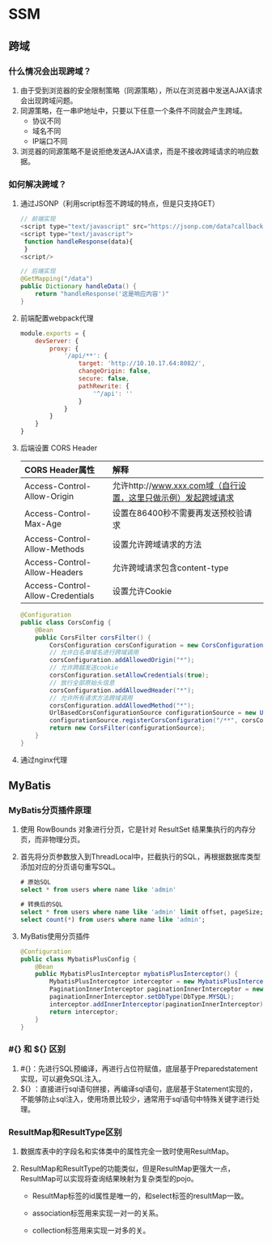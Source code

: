 # SSM

## 跨域

### 什么情况会出现跨域？

1. 由于受到浏览器的安全限制策略（同源策略），所以在浏览器中发送AJAX请求会出现跨域问题。
2. 同源策略，在一串IP地址中，只要以下任意一个条件不同就会产生跨域。
   + 协议不同
   + 域名不同
   + IP端口不同
3. 浏览器的同源策略不是说拒绝发送AJAX请求，而是不接收跨域请求的响应数据。

### 如何解决跨域？

1. 通过JSONP（利用script标签不跨域的特点，但是只支持GET）

   ```javascript
   // 前端实现
   <script type="text/javascript" src="https://jsonp.com/data?callback=handleResponse"><script/>
   <script type="text/javascript">
   	function handleResponse(data){
   	}
   <script/>
   ```

   ```java
   // 后端实现
   @GetMapping("/data")
   public Dictionary handleData() {
       return "handleResponse('这是响应内容')"
   }
   ```

   

2. 前端配置webpack代理

   ```javascript
   module.exports = {
       devServer: {
           proxy: {
               '/api/**': {
                   target: 'http://10.10.17.64:8082/',
                   changeOrigin: false,
                   secure: false,
                   pathRewrite: {
                       '^/api': ''
                   }
               }
           }
       }
   }
   ```

   

3. 后端设置 CORS Header

   | CORS Header属性                  | 解释                                                         |
   | :------------------------------- | :----------------------------------------------------------- |
   | Access-Control-Allow-Origin      | 允许http://www.xxx.com域（自行设置，这里只做示例）发起跨域请求 |
   | Access-Control-Max-Age           | 设置在86400秒不需要再发送预校验请求                          |
   | Access-Control-Allow-Methods     | 设置允许跨域请求的方法                                       |
   | Access-Control-Allow-Headers     | 允许跨域请求包含content-type                                 |
   | Access-Control-Allow-Credentials | 设置允许Cookie                                               |

   ```java
   @Configuration
   public class CorsConfig {
       @Bean
       public CorsFilter corsFilter() {
           CorsConfiguration corsConfiguration = new CorsConfiguration();
           // 允许白名单域名进行跨域调用
           corsConfiguration.addAllowedOrigin("*");
           // 允许跨越发送cookie
           corsConfiguration.setAllowCredentials(true);
           // 放行全部原始头信息
           corsConfiguration.addAllowedHeader("*");
           // 允许所有请求方法跨域调用
           corsConfiguration.addAllowedMethod("*");
           UrlBasedCorsConfigurationSource configurationSource = new UrlBasedCorsConfigurationSource();
           configurationSource.registerCorsConfiguration("/**", corsConfiguration);
           return new CorsFilter(configurationSource);
       }
   }
   ```

   

4. 通过nginx代理



## MyBatis

### MyBatis分页插件原理

1. 使用 RowBounds 对象进行分页，它是针对 ResultSet 结果集执行的内存分页，而非物理分页。

2. 首先将分页参数放入到ThreadLocal中，拦截执行的SQL，再根据数据库类型添加对应的分页语句重写SQL。

   ```sql
   # 原始SQL
   select * from users where name like 'admin'
   
   # 转换后的SQL
   select * from users where name like 'admin' limit offset, pageSize;
   select count(*) from users where name like 'admin';
   ```

3. MyBatis使用分页插件

   ```java
   @Configuration
   public class MybatisPlusConfig {
       @Bean
       public MybatisPlusInterceptor mybatisPlusInterceptor() {
           MybatisPlusInterceptor interceptor = new MybatisPlusInterceptor();
           PaginationInnerInterceptor paginationInnerInterceptor = new PaginationInnerInterceptor();
           paginationInnerInterceptor.setDbType(DbType.MYSQL);
           interceptor.addInnerInterceptor(paginationInnerInterceptor);
           return interceptor;
       }
   }
   ```



### #{} 和 ${} 区别

1. #{}：先进行SQL预编译，再进行占位符赋值，底层基于Preparedstatement实现，可以避免SQL注入。
2. ${} ：直接进行sql语句拼接，再编译sql语句，底层基于Statement实现的，不能够防止sql注入，使用场景比较少，通常用于sql语句中特殊关键字进行处理。



### ResultMap和ResultType区别

1. 数据库表中的字段名和实体类中的属性完全一致时使用ResultMap。

2. ResultMap和ResultType的功能类似，但是ResultMap更强大一点，ResultMap可以实现将查询结果映射为复杂类型的pojo。

   + ResultMap标签的id属性是唯一的，和select标签的resultMap一致。

   + association标签用来实现一对一的关系。
   + collection标签用来实现一对多的关。

